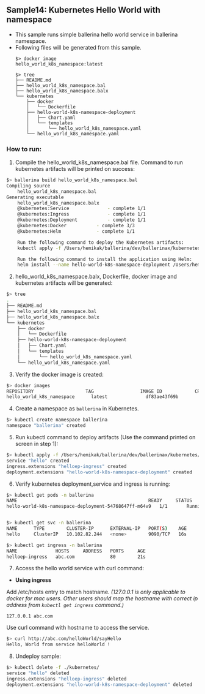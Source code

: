 ## Sample14: Kubernetes Hello World with namespace

- This sample runs simple ballerina hello world service in ballerina namespace.
- Following files will be generated from this sample.
    ``` 
    $> docker image
    hello_world_k8s_namespace:latest
    
    $> tree
    ├── README.md
    ├── hello_world_k8s_namespace.bal
    ├── hello_world_k8s_namespace.balx
    └── kubernetes
        ├── docker
        │   └── Dockerfile
        ├── hello-world-k8s-namespace-deployment
        │   ├── Chart.yaml
        │   └── templates
        │       └── hello_world_k8s_namespace.yaml
        └── hello_world_k8s_namespace.yaml
    ```
### How to run:

1. Compile the  hello_world_k8s_namespace.bal file. Command to run kubernetes artifacts will be printed on success:
```bash
$> ballerina build hello_world_k8s_namespace.bal
Compiling source
    hello_world_k8s_namespace.bal
Generating executable
    hello_world_k8s_namespace.balx
	@kubernetes:Service 			 - complete 1/1
	@kubernetes:Ingress 			 - complete 1/1
	@kubernetes:Deployment 			 - complete 1/1
	@kubernetes:Docker 			 - complete 3/3
	@kubernetes:Helm 			 - complete 1/1

	Run the following command to deploy the Kubernetes artifacts:
	kubectl apply -f /Users/hemikak/ballerina/dev/ballerinax/kubernetes/samples/sample14/kubernetes/

	Run the following command to install the application using Helm:
	helm install --name hello-world-k8s-namespace-deployment /Users/hemikak/ballerina/dev/ballerinax/kubernetes/samples/sample14/kubernetes/hello-world-k8s-namespace-deployment
```

2. hello_world_k8s_namespace.balx, Dockerfile, docker image and kubernetes artifacts will be generated: 
```bash
$> tree
.
├── README.md
├── hello_world_k8s_namespace.bal
├── hello_world_k8s_namespace.balx
└── kubernetes
    ├── docker
    │   └── Dockerfile
    ├── hello-world-k8s-namespace-deployment
    │   ├── Chart.yaml
    │   └── templates
    │       └── hello_world_k8s_namespace.yaml
    └── hello_world_k8s_namespace.yaml
```

3. Verify the docker image is created:
```bash
$> docker images
REPOSITORY                   TAG                 IMAGE ID            CREATED             SIZE
hello_world_k8s_namespace      latest              df83ae43f69b        2 minutes ago        102MB

```

4. Create a namespace as `ballerina` in Kubernetes.
```bash
$> kubectl create namespace ballerina
namespace "ballerina" created
```

5. Run kubectl command to deploy artifacts (Use the command printed on screen in step 1):
```bash
$> kubectl apply -f /Users/hemikak/ballerina/dev/ballerinax/kubernetes/samples/sample14/kubernetes/
service "hello" created
ingress.extensions "helloep-ingress" created
deployment.extensions "hello-world-k8s-namespace-deployment" created
```

6. Verify kubernetes deployment,service and ingress is running:
```bash
$> kubectl get pods -n ballerina
NAME                                                READY     STATUS    RESTARTS   AGE
hello-world-k8s-namespace-deployment-54768647ff-m64v9   1/1       Running   0          4s


$> kubectl get svc -n ballerina
NAME      TYPE        CLUSTER-IP      EXTERNAL-IP   PORT(S)    AGE
hello     ClusterIP   10.102.82.244   <none>        9090/TCP   16s

$> kubectl get ingress -n ballerina
NAME              HOSTS     ADDRESS   PORTS     AGE
helloep-ingress   abc.com             80        21s
```

7. Access the hello world service with curl command:

- **Using ingress**

Add /etc/hosts entry to match hostname.
_(127.0.0.1 is only applicable to docker for mac users. Other users should map the hostname with correct ip address 
from `kubectl get ingress` command.)_
 ```
 127.0.0.1 abc.com
 ```
Use curl command with hostname to access the service.
```bash
$> curl http://abc.com/helloWorld/sayHello
Hello, World from service helloWorld !
```

8. Undeploy sample:
```bash
$> kubectl delete -f ./kubernetes/
service "hello" deleted
ingress.extensions "helloep-ingress" deleted
deployment.extensions "hello-world-k8s-namespace-deployment" deleted
```